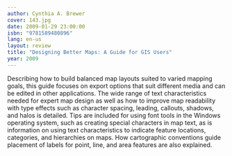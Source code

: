 ```yaml
---
author: Cynthia A. Brewer
cover: 143.jpg
date: 2009-01-29 23:00:00
isbn: "9781589480896"
lang: en-us
layout: review
title: "Designing Better Maps: A Guide for GIS Users"
year: 2009
---
```


Describing how to build balanced map layouts suited to varied mapping goals, this guide focuses on export options that suit different media and can be edited in other applications. The wide range of text characteristics needed for expert map design as well as how to improve map readability with type effects such as character spacing, leading, callouts, shadows, and halos is detailed. Tips are included for using font tools in the Windows operating system, such as creating special characters in map text, as is information on using text characteristics to indicate feature locations, categories, and hierarchies on maps. How cartographic conventions guide placement of labels for point, line, and area features are also explained.
